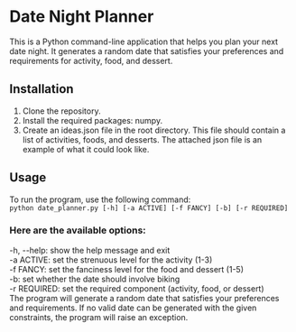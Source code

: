 # Date Night Planner
This is a Python command-line application that helps you plan your next date night. It generates a random date that satisfies your preferences and requirements for activity, food, and dessert.

## Installation
1. Clone the repository.
2. Install the required packages: numpy.
3. Create an ideas.json file in the root directory. This file should contain a list of activities, foods, and desserts. The attached json file is an example of what it could look like. 

## Usage
To run the program, use the following command: <br>
`python date_planner.py [-h] [-a ACTIVE] [-f FANCY] [-b] [-r REQUIRED]`

### Here are the available options:
-h, --help: show the help message and exit <br>
-a ACTIVE: set the strenuous level for the activity (1-3) <br>
-f FANCY: set the fanciness level for the food and dessert (1-5) <br>
-b: set whether the date should involve biking <br>
-r REQUIRED: set the required component (activity, food, or dessert) <br>
The program will generate a random date that satisfies your preferences and requirements. If no valid date can be generated with the given constraints, the program will raise an exception.
